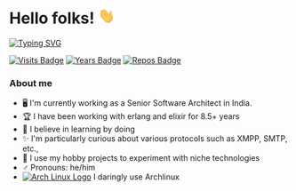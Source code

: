 # Hello folks! <img src="https://raw.githubusercontent.com/mangalakader/mangalakader/master/assets/wave.gif" width="30px">
[![Typing SVG](https://readme-typing-svg.herokuapp.com?font=Montserrat&duration=4000&color=F7F7F7&height=30&lines=I'm+Mangala+Kader;I+love+coding;I'm+passionate+about+technologies)](https://git.io/typing-svg)

[![Visits Badge](https://badges.pufler.dev/visits/puf17640/git-badges)](https://badges.pufler.dev)
[![Years Badge](https://badges.pufler.dev/years/puf17640)](https://badges.pufler.dev)
[![Repos Badge](https://badges.pufler.dev/repos/puf17640)](https://badges.pufler.dev)

### About me

- 🖥 I'm currently working as a Senior Software Architect in India.
- 🏆 I have been working with erlang and elixir for 8.5+ years
- 🤦 I believe in learning by doing
- ✨ I'm particularly curious about various protocols such as XMPP, SMTP, etc.,
- 🧨 I use my hobby projects to experiment with niche technologies
- ♂ Pronouns: he/him
- [<img src="https://raw.githubusercontent.com/Raymo111/Raymo111/master/socials/arch.svg" height="13em" alt="Arch Linux Logo" title="Arch Linux Logo"/>](https://archlinux.org/) I daringly use Archlinux
